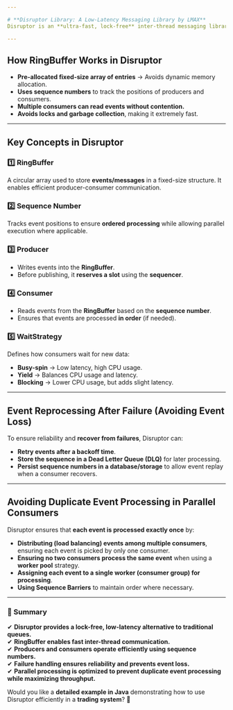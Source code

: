 ```yaml
---

# **Disruptor Library: A Low-Latency Messaging Library by LMAX**  
Disruptor is an **ultra-fast, lock-free** inter-thread messaging library designed to replace traditional queues. It provides **high-performance inter-thread communication** with minimal latency and garbage collection overhead.  

---
```


## **How RingBuffer Works in Disruptor**
- **Pre-allocated fixed-size array of entries** → Avoids dynamic memory allocation.  
- **Uses sequence numbers** to track the positions of producers and consumers.  
- **Multiple consumers can read events without contention.**  
- **Avoids locks and garbage collection**, making it extremely fast.  

---

## **Key Concepts in Disruptor**
### **1️⃣ RingBuffer**  
A circular array used to store **events/messages** in a fixed-size structure. It enables efficient producer-consumer communication.  

### **2️⃣ Sequence Number**  
Tracks event positions to ensure **ordered processing** while allowing parallel execution where applicable.  

### **3️⃣ Producer**  
- Writes events into the **RingBuffer**.  
- Before publishing, it **reserves a slot** using the **sequencer**.  

### **4️⃣ Consumer**  
- Reads events from the **RingBuffer** based on the **sequence number**.  
- Ensures that events are processed **in order** (if needed).  

### **5️⃣ WaitStrategy**  
Defines how consumers wait for new data:  
- **Busy-spin** → Low latency, high CPU usage.  
- **Yield** → Balances CPU usage and latency.  
- **Blocking** → Lower CPU usage, but adds slight latency.  

---

## **Event Reprocessing After Failure (Avoiding Event Loss)**
To ensure reliability and **recover from failures**, Disruptor can:  
- **Retry events after a backoff time**.  
- **Store the sequence in a Dead Letter Queue (DLQ)** for later processing.  
- **Persist sequence numbers in a database/storage** to allow event replay when a consumer recovers.  

---

## **Avoiding Duplicate Event Processing in Parallel Consumers**
Disruptor ensures that **each event is processed exactly once** by:  
- **Distributing (load balancing) events among multiple consumers**, ensuring each event is picked by only one consumer.  
- **Ensuring no two consumers process the same event** when using a **worker pool** strategy.  
- **Assigning each event to a single worker (consumer group) for processing**.  
- **Using Sequence Barriers** to maintain order where necessary.  

---

### **🔹 Summary**
✔ **Disruptor provides a lock-free, low-latency alternative to traditional queues.**  
✔ **RingBuffer enables fast inter-thread communication.**  
✔ **Producers and consumers operate efficiently using sequence numbers.**  
✔ **Failure handling ensures reliability and prevents event loss.**  
✔ **Parallel processing is optimized to prevent duplicate event processing while maximizing throughput.**  

Would you like a **detailed example in Java** demonstrating how to use Disruptor efficiently in a **trading system**? 🚀